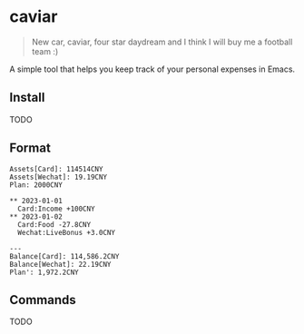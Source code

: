 # caviar
> New car, caviar, four star daydream and I think I will buy me a football team :)

A simple tool that helps you keep track of your personal expenses in Emacs.

## Install
TODO

## Format
```
Assets[Card]: 114514CNY
Assets[Wechat]: 19.19CNY
Plan: 2000CNY

** 2023-01-01
  Card:Income +100CNY
** 2023-01-02
  Card:Food -27.8CNY
  Wechat:LiveBonus +3.0CNY

---
Balance[Card]: 114,586.2CNY
Balance[Wechat]: 22.19CNY
Plan': 1,972.2CNY
```

## Commands
TODO
